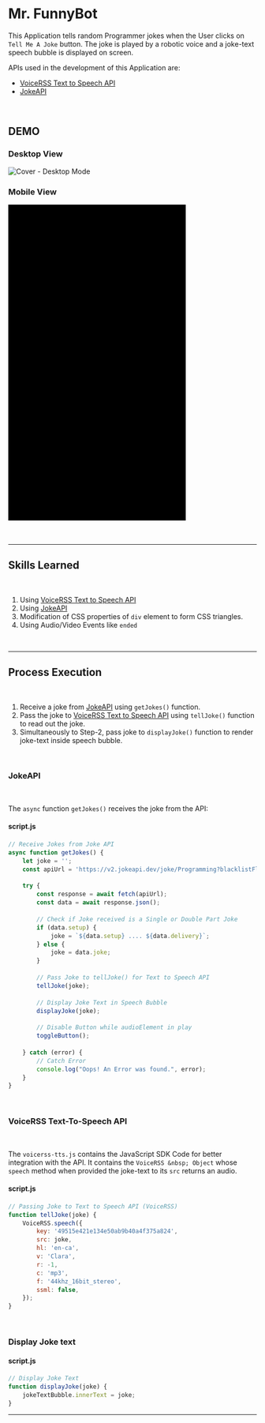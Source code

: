 # Mr. FunnyBot

This Application tells random Programmer jokes when the User clicks on `Tell Me A Joke` button. The joke is played by a robotic voice and a joke-text speech bubble is displayed on screen.

APIs used in the development of this Application are:

- [VoiceRSS Text to Speech API](http://www.voicerss.org/api/)
- [JokeAPI](https://sv443.net/jokeapi/v2/)


<br>


## DEMO

### Desktop View

![Cover - Desktop Mode](images/cover.gif)

### Mobile View

![Cover - Mobile View](images/cover-mobile.gif)


<br>

---

## Skills Learned

<br>

1. Using [VoiceRSS Text to Speech API](http://www.voicerss.org/api/)
2. Using [JokeAPI](https://sv443.net/jokeapi/v2/)
3. Modification of CSS properties of `div` element to form CSS triangles.
4. Using Audio/Video Events like `ended`


<br>

---

## Process Execution

<br>

1. Receive a joke from [JokeAPI](https://sv443.net/jokeapi/v2/) using `getJokes()` function.
2. Pass the joke to [VoiceRSS Text to Speech API](http://www.voicerss.org/api/) using `tellJoke()` function to read out the joke.
3. Simultaneously to Step-2, pass joke to `displayJoke()` function to render joke-text inside speech bubble.


<br>

### JokeAPI 

<br>

The `async` function `getJokes()` receives the joke from the API:

#### script.js

```js
// Receive Jokes from Joke API
async function getJokes() {
    let joke = '';
    const apiUrl = 'https://v2.jokeapi.dev/joke/Programming?blacklistFlags=nsfw,religious,political,racist,sexist,explicit';

    try {
        const response = await fetch(apiUrl);
        const data = await response.json();

        // Check if Joke received is a Single or Double Part Joke
        if (data.setup) {
            joke = `${data.setup} .... ${data.delivery}`;
        } else {
            joke = data.joke;
        }

        // Pass Joke to tellJoke() for Text to Speech API
        tellJoke(joke);

        // Display Joke Text in Speech Bubble
        displayJoke(joke);

        // Disable Button while audioElement in play
        toggleButton();

    } catch (error) {
        // Catch Error
        console.log("Oops! An Error was found.", error);
    }
}
```

<br>

### VoiceRSS Text-To-Speech API

<br>

The `voicerss-tts.js` contains the JavaScript SDK Code for better integration with the API. It contains the `VoiceRSS &nbsp; Object` whose `speech` method when provided the joke-text to its `src` returns an audio.

#### script.js

```js
// Passing Joke to Text to Speech API (VoiceRSS)
function tellJoke(joke) {
    VoiceRSS.speech({
        key: '49515e421e134e50ab9b40a4f375a824',
        src: joke,
        hl: 'en-ca',
        v: 'Clara',
        r: -1,
        c: 'mp3',
        f: '44khz_16bit_stereo',
        ssml: false,
    });
}
```

<br>

### Display Joke text

#### script.js
```js
// Display Joke Text
function displayJoke(joke) {
    jokeTextBubble.innerText = joke;
}
```

---




